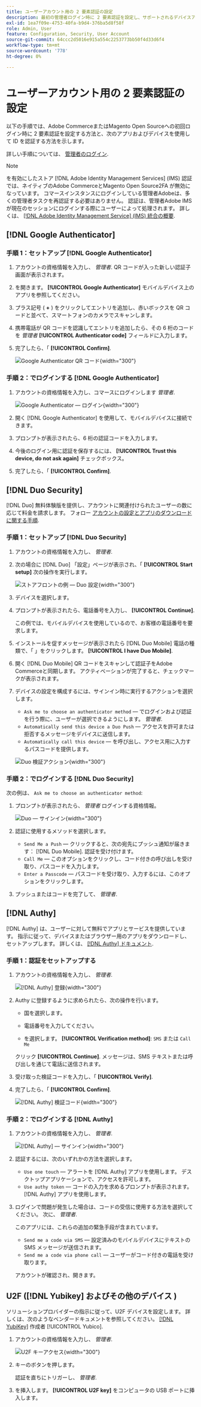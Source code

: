 ```yaml
---
title: ユーザーアカウント用の 2 要素認証の設定
description: 最初の管理者ログイン時に 2 要素認証を設定し、サポートされるデバイスアプリを使用して ID を認証する方法について説明します。
exl-id: 1ea7f09e-4753-40fa-b9d4-376ba5d8f58f
role: Admin, User
feature: Configuration, Security, User Account
source-git-commit: 64ccc2d5016e915a554c2253773bb50f4d33d6f4
workflow-type: tm+mt
source-wordcount: '778'
ht-degree: 0%

---
```


# ユーザーアカウント用の 2 要素認証の設定

以下の手順では、Adobe CommerceまたはMagento Open Sourceへの初回ログイン時に 2 要素認証を設定する方法と、次のアプリおよびデバイスを使用して ID を認証する方法を示します。

詳しい手順については、 [管理者のログイン](../getting-started/admin-signin.md).

>[!NOTE]
>
>を有効にしたストア [!DNL Adobe Identity Management Services] (IMS) 認証では、ネイティブのAdobe CommerceとMagento Open Source2FA が無効になっています。 コマースインスタンスにログインしている管理者Adobeは、多くの管理者タスクを再認証する必要はありません。 認証は、管理者Adobe IMSが現在のセッションにログインする際にユーザーによって処理されます。 詳しくは、 [[!DNL Adobe Identity Management Service] (IMS) 統合の概要](../getting-started/adobe-ims-integration-overview.md).

## [!DNL Google Authenticator]

### 手順 1：セットアップ [!DNL Google Authenticator]

1. アカウントの資格情報を入力し、 _管理者_. QR コードが入った新しい認証子画面が表示されます。

1. を開きます。 **[!UICONTROL Google Authenticator]** モバイルデバイス上のアプリを参照してください。

1. プラス記号 ( **+** ) をクリックしてエントリを追加し、赤いボックスを QR コードと並べて、スマートフォンのカメラでスキャンします。

1. 携帯電話が QR コードを認識してエントリを追加したら、その 6 桁のコードを _管理者_ **[!UICONTROL Authenticator code]** フィールドに入力します。

1. 完了したら、「 **[!UICONTROL Confirm]**.

   ![Google Authenticator QR コード](./assets/storefront-2fa-google-qrcode.png){width="300"}

### 手順 2：でログインする [!DNL Google Authenticator]

1. アカウントの資格情報を入力し、コマースにログインします _管理者_.

   ![Google Authenticator — ログイン](./assets/storefront-2fa-google-code.png){width="300"}

1. 開く [!DNL Google Authenticator] を使用して、モバイルデバイスに接続できます。

1. プロンプトが表示されたら、6 桁の認証コードを入力します。

1. 今後のログイン用に認証を保存するには、 **[!UICONTROL Trust this device, do not ask again]** チェックボックス。

1. 完了したら、「 **[!UICONTROL Confirm]**.

## [!DNL Duo Security]

[!DNL Duo] 無料体験版を提供し、アカウントに関連付けられたユーザーの数に応じて料金を請求します。 フォロー [アカウントの設定とアプリのダウンロードに関する手順](https://duo.com/product/multi-factor-authentication-mfa/duo-mobile-app).

### 手順 1：セットアップ [!DNL Duo Security]

1. アカウントの資格情報を入力し、 _管理者_.

1. 次の場合に [!DNL Duo] 「設定」ページが表示され、「 **[!UICONTROL Start setup]** 次の操作を実行します。

   ![ストアフロントの例 — Duo 設定](./assets/storefront-2fa-duo-user1.png){width="300"}

1. デバイスを選択します。

1. プロンプトが表示されたら、電話番号を入力し、 **[!UICONTROL Continue]**.

   この例では、モバイルデバイスを使用しているので、お客様の電話番号を要求します。

1. インストールを促すメッセージが表示されたら [!DNL Duo Mobile] 電話の種類で、「 」をクリックします。 **[!UICONTROL I have Duo Mobile]**.

1. 開く [!DNL Duo Mobile] QR コードをスキャンして認証子をAdobe Commerceと同期します。 アクティベーションが完了すると、チェックマークが表示されます。

1. デバイスの設定を構成するには、サインイン時に実行するアクションを選択します。

   - `Ask me to choose an authenticator method`  — でログインおよび認証を行う際に、ユーザーが選択できるようにします。 _管理者_.
   - `Automatically send this device a Duo Push`  — アクセスを許可または拒否するメッセージをデバイスに送信します。
   - `Automatically call this device`  — を呼び出し、アクセス用に入力するパスコードを提供します。

   ![Duo 検証アクション](./assets/storefront-2fa-duo-user7.png){width="300"}

### 手順 2：でログインする [!DNL Duo Security]

次の例は、 `Ask me to choose an authenticator method`:

1. プロンプトが表示されたら、 _管理者_ ログインする資格情報。

   ![Duo — サインイン](./assets/storefront-2fa-duo-auth.png){width="300"}

1. 認証に使用するメソッドを選択します。

   - `Send Me a Push`  — クリックすると、次の宛先にプッシュ通知が届きます： [!DNL Duo Mobile]. 認証を受け付けます。
   - `Call Me`  — このオプションをクリックし、コード付きの呼び出しを受け取り、パスコードを入力します。
   - `Enter a Passcode`  — パスコードを受け取り、入力するには、このオプションをクリックします。

1. プッシュまたはコードを完了して、 _管理者_.

## [!DNL Authy]

[!DNL Authy] は、ユーザーに対して無料でアプリとサービスを提供しています。 指示に従って、デバイスまたはブラウザー用のアプリをダウンロードし、セットアップします。 詳しくは、 [[!DNL Authy] ドキュメント](https://authy.com/features/setup/).

### 手順 1：認証をセットアップする

1. アカウントの資格情報を入力し、 _管理者_.

   ![[!DNL Authy] 登録](./assets/storefront-2fa-authy-auth.png){width="300"}

1. Authy に登録するように求められたら、次の操作を行います。

   - 国を選択します。

   - 電話番号を入力してください。

   - を選択します。 **[!UICONTROL Verification method]**: `SMS` または `Call Me`

   クリック **[!UICONTROL Continue]**. メッセージは、SMS テキストまたは呼び出しを通じて電話に送信されます。

1. 受け取った検証コードを入力し、「 **[!UICONTROL Verify]**.

1. 完了したら、「 **[!UICONTROL Confirm]**.

   ![[!DNL Authy] 検証コード](./assets/storefront-2fa-authy-verify.png){width="300"}

### 手順 2：でログインする [!DNL Authy]

1. アカウントの資格情報を入力し、 _管理者_.

   ![[!DNL Authy]  — サインイン](./assets/storefront-2fa-authy-access.png){width="300"}

1. 認証するには、次のいずれかの方法を選択します。

   - `Use one touch`  — アラートを [!DNL Authy] アプリを使用します。 デスクトップアプリケーションで、アクセスを許可します。
   - `Use authy token`  — コードの入力を求めるプロンプトが表示されます。 [!DNL Authy] アプリを使用します。

1. ログインで問題が発生した場合は、コードの受信に使用する方法を選択してください。 次に、 _管理者_.

   このアプリには、これらの追加の緊急手段が含まれています。

   - `Send me a code via SMS`  — 設定済みのモバイルデバイスにテキストの SMS メッセージが送信されます。
   - `Send me a code via phone call`  — ユーザーがコード付きの電話を受け取ります。

   アカウントが確認され、開きます。

## U2F ([!DNL Yubikey] およびその他のデバイス )

ソリューションプロバイダーの指示に従って、U2F デバイスを設定します。 詳しくは、次のようなベンダードキュメントを参照してください。 [[!DNL YubiKey]](https://support.yubico.com/hc/en-us/articles/360013790339-Getting-Started-with-Your-YubiKey) 作成者 [!UICONTROL Yubico].

1. アカウントの資格情報を入力し、 _管理者_.

   ![U2F キーアクセス](./assets/storefront-2fa-u2f.png){width="300"}

1. キーのボタンを押します。

   認証を直ちにトリガーし、 _管理者_.

1. を挿入します。 **[!UICONTROL U2F key]** をコンピュータの USB ポートに挿入します。
